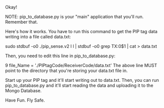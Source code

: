 Okay!

NOTE: pip_to_database.py is your "main" application that you'll run. Remember that. 

Here's how it works. You have to run this command to get the PIP tag data writing into a file
called data.txt:

sudo stdbuf -o0 ./pip_sense.v2 l l | stdbuf -o0 grep TX:0$1 | cat > data.txt

Then, you need to edit this line in pip_to_database.py:

9 file_Name = './PIPtagCode/ReceiverCode/data.txt'
The above line MUST point to the directory that you're storing your data.txt file in.

Start up your PIP tag and it'll start writing out to data.txt. Then, you can run pip_to_database.py
and it'll start reading the data and uploading it to the Mongo Database.

Have Fun. Fly Safe. 

